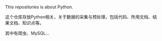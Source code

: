 This repositories is about Python.

这个仓库存放Python相关，关于数据的采集与预处理，包括代码、所用文档、结果文档、知识点等。

其中有爬虫、MySQL...

